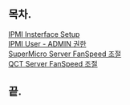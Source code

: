[0]: README.md
[1]: ipmi_interface_setup.md
[2]: ipmitool-useradd.md
[3]: Supermicro_fanspeed.md
[4]: qct_fanspeed.md

## 목차.

[IPMI Insterface Setup][1]    
[IPMI User - ADMIN 권한][2]   
[SuperMicro Server FanSpeed 조절][3]    
[QCT Server FanSpeed 조절][4]    

## 끝.
